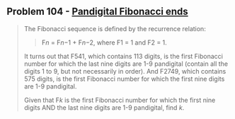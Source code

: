 ## Problem 104 - [Pandigital Fibonacci ends](https://projecteuler.net/problem=104)

>   The Fibonacci sequence is defined by the recurrence relation:
>
>   >   F*n* = F*n*−1 + F*n*−2, where F1 = 1 and F2 = 1.
>
>   It turns out that F541, which contains 113 digits, is the first Fibonacci number for which the last nine digits are 1-9 pandigital (contain all the digits 1 to 9, but not necessarily in order). And F2749, which contains 575 digits, is the first Fibonacci number for which the first nine digits are 1-9 pandigital.
>
>   Given that F*k* is the first Fibonacci number for which the first nine digits AND the last nine digits are 1-9 pandigital, find *k*.

